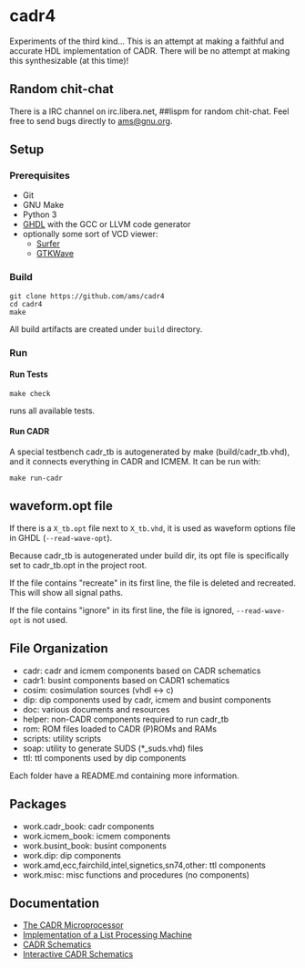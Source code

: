 # cadr4

Experiments of the third kind...  This is an attempt at making a
faithful and accurate HDL implementation of CADR.  There will be no
attempt at making this synthesizable (at this time)!

## Random chit-chat

There is a IRC channel on irc.libera.net, ##lispm for random
chit-chat.  Feel free to send bugs directly to ams@gnu.org.

## Setup

### Prerequisites

- Git
- GNU Make
- Python 3
- [GHDL](http://ghdl.free.fr/) with the GCC or LLVM code generator
- optionally some sort of VCD viewer:
  - [Surfer](https://surfer-project.org)
  - [GTKWave](https://gtkwave.sourceforge.net/)
  
### Build

```
git clone https://github.com/ams/cadr4
cd cadr4
make
```

All build artifacts are created under `build` directory.

### Run

#### Run Tests

```
make check
```

runs all available tests.

#### Run CADR

A special testbench cadr_tb is autogenerated by make (build/cadr_tb.vhd), and it connects everything in CADR and ICMEM. It can be run with:

```
make run-cadr
```

## waveform.opt file

If there is a `X_tb.opt` file next to `X_tb.vhd`, it is used as waveform options file in GHDL (`--read-wave-opt`).

Because cadr_tb is autogenerated under build dir, its opt file is specifically set to cadr_tb.opt in the project root.

If the file contains "recreate" in its first line, the file is deleted and recreated. This will show all signal paths.

If the file contains "ignore" in its first line, the file is ignored, `--read-wave-opt` is not used.

## File Organization

- cadr: cadr and icmem components based on CADR schematics
- cadr1: busint components based on CADR1 schematics
- cosim: cosimulation sources (vhdl <-> c)
- dip: dip components used by cadr, icmem and busint components
- doc: various documents and resources
- helper: non-CADR components required to run cadr_tb
- rom: ROM files loaded to CADR (P)ROMs and RAMs
- scripts: utility scripts
- soap: utility to generate SUDS (*_suds.vhd) files
- ttl: ttl components used by dip components

Each folder have a README.md containing more information.

## Packages

- work.cadr_book: cadr components
- work.icmem_book: icmem components
- work.busint_book: busint components
- work.dip: dip components
- work.amd,ecc,fairchild,intel,signetics,sn74,other: ttl components
- work.misc: misc functions and procedures (no components)

## Documentation

- [The CADR Microprocessor](https://tumbleweed.nu/r/lm-3/uv/cadr.html)
- [Implementation of a List Processing Machine](https://tumbleweed.nu/r/lm-3/uv/knight-thesis.html)
- [CADR Schematics](https://tumbleweed.nu/lm-3/schematics.html)
- [Interactive CADR Schematics](https://www.nexoid.at/cadr/clock1.html)
